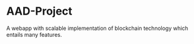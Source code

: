 # AAD-Project
A webapp with scalable implementation of blockchain technology which entails many features.
